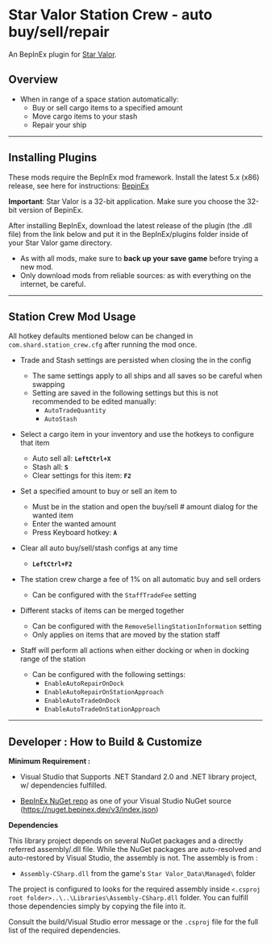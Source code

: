 # Star Valor Station Crew - auto buy/sell/repair

An BepInEx plugin for [Star Valor](https://store.steampowered.com/app/833360/Star_Valor/).

## Overview

- When in range of a space station automatically:
    - Buy or sell cargo items to a specified amount
    - Move cargo items to your stash
    - Repair your ship

------------------------------

Installing Plugins
---
These mods require the BepInEx mod framework.
Install the latest 5.x (x86) release, see here for instructions: [BepinEx](https://docs.bepinex.dev/articles/user_guide/installation/index.html)

**Important**: Star Valor is a 32-bit application. Make sure you choose the 32-bit version of BepinEx.

After installing BepInEx, download the latest release of the plugin (the .dll file) from the link below and put it in the BepInEx/plugins folder inside of your Star Valor game directory.

* As with all mods, make sure to **back up your save game** before trying a new mod.
* Only download mods from reliable sources: as with everything on the internet, be careful.

------------------------------

## Station Crew Mod Usage

All hotkey defaults mentioned below can be changed in `com.shard.station_crew.cfg` after running the mod once.

- Trade and Stash settings are persisted when closing the in the config
  - The same settings apply to all ships and all saves so be careful when swapping
  - Setting are saved in the following settings but this is not recommended to be edited manually:
    - `AutoTradeQuantity`
    - `AutoStash`


- Select a cargo item in your inventory and use the hotkeys to configure that item
  - Auto sell all: **`LeftCtrl+X`**
  - Stash all: **`S`**
  - Clear settings for this item: **`F2`**


- Set a specified amount to buy or sell an item to
  - Must be in the station and open the buy/sell # amount dialog for the wanted item
  - Enter the wanted amount
  - Press Keyboard hotkey: **`A`**


- Clear all auto buy/sell/stash configs at any time
  - **`LeftCtrl+F2`**


- The station crew charge a fee of 1% on all automatic buy and sell orders
  - Can be configured with the `StaffTradeFee` setting


- Different stacks of items can be merged together
  - Can be configured with the `RemoveSellingStationInformation` setting
  - Only applies on items that are moved by the station staff


- Staff will perform all actions when either docking or when in docking range of the station
  - Can be configured with the following settings:
    - `EnableAutoRepairOnDock`
    - `EnableAutoRepairOnStationApproach`
    - `EnableAutoTradeOnDock`
    - `EnableAutoTradeOnStationApproach`

------------------------------

## Developer : How to Build & Customize

**Minimum Requirement :**

- Visual Studio that Supports .NET Standard 2.0 and .NET library project, w/ dependencies fulfilled.

- [BepInEx NuGet repo](https://nuget.bepinex.dev/) as one of your Visual Studio NuGet source (https://nuget.bepinex.dev/v3/index.json)

**Dependencies**

This library project depends on several NuGet packages and a directly referred assembly/.dll file. While the NuGet packages are auto-resolved and auto-restored by Visual Studio, the assembly is not. The assembly is from :

- `Assembly-CSharp.dll` from the game's `Star Valor_Data\Managed\` folder

The project is configured to looks for the required assembly inside `<.csproj root folder>..\..\Libraries\Assembly-CSharp.dll` folder. You can fulfill those dependencies simply by copying the file into it.

Consult the build/Visual Studio error message or the `.csproj` file for the full list of the required dependencies.
